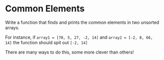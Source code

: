 Common Elements
===============

Write a function that finds and prints the common elements in two unsorted arrays. 

For instance, if ```array1 = [70, 5, 27, -2, 14]``` and ```array2 = [-2, 8, 66, 14]``` the function should spit out ```[-2, 14]```

There are many ways to do this, some more clever than others!